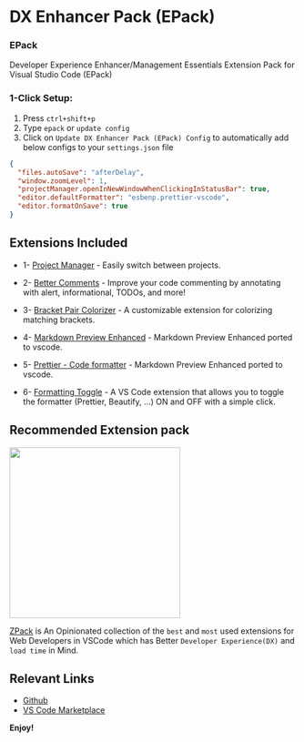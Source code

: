 # DX Enhancer Pack (EPack)

### EPack

Developer Experience Enhancer/Management Essentials Extension Pack for Visual Studio Code (EPack)

### 1-Click Setup:

1. Press `ctrl+shift+p`
2. Type `epack` or `update config`
3. Click on `Update DX Enhancer Pack (EPack) Config` to automatically add below configs to your `settings.json` file

```json
{
  "files.autoSave": "afterDelay",
  "window.zoomLevel": 1,
  "projectManager.openInNewWindowWhenClickingInStatusBar": true,
  "editor.defaultFormatter": "esbenp.prettier-vscode",
  "editor.formatOnSave": true
}
```

## Extensions Included

- 1- [Project Manager](https://marketplace.visualstudio.com/items?itemName=alefragnani.project-manager) - Easily switch between projects.

- 2- [Better Comments](https://marketplace.visualstudio.com/items?itemName=aaron-bond.better-comments) - Improve your code commenting by annotating with alert, informational, TODOs, and more!

- 3- [Bracket Pair Colorizer](https://marketplace.visualstudio.com/items?itemName=CoenraadS.bracket-pair-colorizer-2) - A customizable extension for colorizing matching brackets.

- 4- [Markdown Preview Enhanced](https://marketplace.visualstudio.com/items?itemName=shd101wyy.markdown-preview-enhanced) - Markdown Preview Enhanced ported to vscode.

- 5- [Prettier - Code formatter](https://marketplace.visualstudio.com/items?itemName=shd101wyy.markdown-preview-enhanced) - Markdown Preview Enhanced ported to vscode.

- 6- [Formatting Toggle](https://marketplace.visualstudio.com/items?itemName=tombonnike.vscode-status-bar-format-toggle) - A VS Code extension that allows you to toggle the formatter (Prettier, Beautify, …) ON and OFF with a simple click.

## Recommended Extension pack

<a href="https://marketplace.visualstudio.com/items?itemName=SeyyedKhandon.zpack">
<img src="https://seyyedkhandon.gallerycdn.vsassets.io/extensions/seyyedkhandon/zpack/1.0.6/1620297423398/Microsoft.VisualStudio.Services.Icons.Default" width="300"/></a>

[ZPack](https://marketplace.visualstudio.com/items?itemName=SeyyedKhandon.zpack) is An Opinionated collection of the `best` and `most` used extensions for Web Developers in VSCode which has Better `Developer Experience(DX)` and `load time` in Mind.

## Relevant Links

- [Github](https://github.com/SeyyedKhandon/epack)
- [VS Code Marketplace](https://marketplace.visualstudio.com/items?itemName=SeyyedKhandon.epack)

**Enjoy!**
